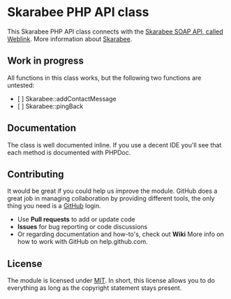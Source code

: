 # Skarabee PHP API class

This Skarabee PHP API class connects with the [Skarabee SOAP API, called Weblink](http://weblink.skarabee.com/weblink.asmx?wsdl). More information about [Skarabee](http://www.skarabee.be).

## Work in progress

All functions in this class works,
but the following two functions are untested:
- [ ] Skarabee::addContactMessage
- [ ] Skarabee::pingBack

## Documentation

The class is well documented inline. If you use a decent IDE you'll see that each method is documented with PHPDoc.

## Contributing

It would be great if you could help us improve the module. GitHub does a great job in managing collaboration by providing different tools, the only thing you need is a [GitHub](http://github.com) login.

* Use **Pull requests** to add or update code
* **Issues** for bug reporting or code discussions
* Or regarding documentation and how-to's, check out **Wiki**
More info on how to work with GitHub on help.github.com.

## License

The module is licensed under [MIT](./LICENSE.md). In short, this license allows you to do everything as long as the copyright statement stays present.